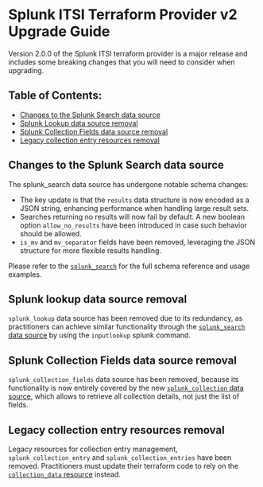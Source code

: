# Splunk ITSI Terraform Provider v2 Upgrade Guide

Version 2.0.0 of the Splunk ITSI terraform provider is a major release and includes some breaking changes that you will need to consider when upgrading.

## Table of Contents:
- [Changes to the Splunk Search data source](#changes-to-the-splunk-search-data-source)
- [Splunk Lookup data source removal](#splunk-lookup-data-source-removal)
- [Splunk Collection Fields data source removal](#splunk-collection-fields-data-source-removal)
- [Legacy collection entry resources removal](#legacy-collection-entry-resources-removal)

## Changes to the Splunk Search data source

The splunk_search data source has undergone notable schema changes:

* The key update is that the `results` data structure is now encoded as a JSON string, enhancing performance when handling large result sets.
* Searches returning no results will now fail by default. A new boolean option `allow_no_results` have been introduced in case such behavior should be allowed.
* `is_mv` and `mv_separator` fields have been removed, leveraging the JSON structure for more flexible results handling.

Please refer to the [`splunk_search`](https://registry.terraform.io/providers/TiVo/splunk-itsi/2.0.0/docs/data-sources/splunk_search) for the full schema reference and usage examples.

## Splunk lookup data source removal

`splunk_lookup` data source has been removed due to its redundancy, as practitioners can achieve similar functionality through the [`splunk_search` data source](https://registry.terraform.io/providers/TiVo/splunk-itsi/2.0.0/docs/data-sources/splunk_search) by using the `inputlookup` splunk command.

## Splunk Collection Fields data source removal

`splunk_collection_fields` data source has been removed, because its functionality is now entirely covered by the new [`splunk_collection` data source](https://registry.terraform.io/providers/TiVo/splunk-itsi/2.0.0/docs/data-sources/splunk_collection), which allows to retrieve all collection details, not just the list of fields.

## Legacy collection entry resources removal

Legacy resources for collection entry management, `splunk_collection_entry` and `splunk_collection_entries` have been removed. Practitioners must update their terraform code to rely on the [`collection_data` resource](https://registry.terraform.io/providers/TiVo/splunk-itsi/2.0.0/docs/resources/collection_data) instead.
